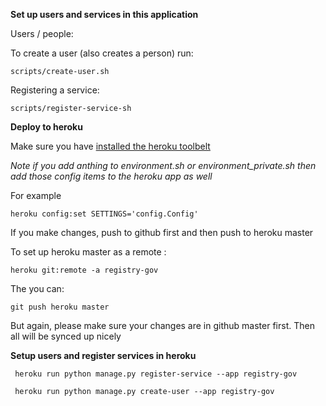 **Set up users and services in this application**

Users / people:

To create a user (also creates a person) run:

```
scripts/create-user.sh
```

Registering a service:

```
scripts/register-service-sh
```

**Deploy to heroku**

Make sure you have [installed the heroku toolbelt](https://toolbelt.heroku.com/)

*Note if you add anthing to environment.sh or environment_private.sh then add those config items to the heroku app as well*

For example
```
heroku config:set SETTINGS='config.Config'

```

If you make changes, push to github first and then push to heroku master

To set up heroku master as a remote :

```
heroku git:remote -a registry-gov
```

The you can:

```
git push heroku master
```

But again, please make sure your changes are in github master first. Then all will be synced up nicely

**Setup users and register services in heroku**

```
 heroku run python manage.py register-service --app registry-gov
```

```
 heroku run python manage.py create-user --app registry-gov
```

